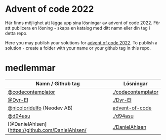 # Advent of code 2022

Här finns möjlighet att lägga upp sina lösningar av advent of code 2022. För att publicera en lösning - skapa en katalog med ditt namn eller din tag i detta repo.

Here you may publish your solutions for [advent of code 2022](https://adventofcode.com/2022). To publish a solution - create a folder with your name or your github tag in this repo.

# medlemmar

| Namn / Github tag                                              | Lösningar                                                         |
| -------------------------------------------------------------- | ----------------------------------------------------------------- |
| [@codecontemplator](https://github.com/codecontemplator)       | [./codecontemplator](./codecontemplator)                          |
| [@Dyr-El](https://github.com/Dyr-El)                           | [./Dyr-El](./Dyr-El)                                              |
| [@nicoloridulfo](https://github.com/nicoloridulfo) (Neodev AB) | [advent-of-code](https://github.com/nicoloridulfo/advent-of-code) |
| [@d94asu](https://github.com/d94asu)                           | [./d94asu](./d94asu)                                              |
| [@DanielAhlsen](https://github.com/DanielAhlsen/               | [./DanielAhlsen](./DanielAhlsen)                                  |
